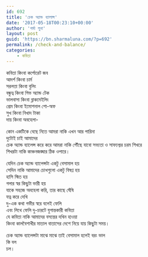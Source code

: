 ```yaml
---
id: 692
title: 'চেক অ্যান্ড ব্যালান্স'
date: '2017-05-18T00:23:10+00:00'
author: 'শর্মা লুনা'
layout: post
guid: 'https://bn.sharmaluna.com/?p=692'
permalink: /check-and-balance/
categories:
    - কবিতা
---
```


কবিতা কিংবা কর্পোরেট জব  
আদর্শ কিংবা চার্ম  
সরলতা কিংবা বুলিং  
বন্ধুত্ব কিংবা গিভ অ্যান্ড টেক  
ভালবাসা কিংবা ব্লাকমেইলিং  
প্রেম কিংবা ইমোশনাল শো-অফ  
সুখ কিংবা নিখাদ টাকা  
দায় কিংবা অবহেলা-

কোন একটিকে বেছে নিতে আমরা নাকি এখন আর পারিনা  
দুটোই চাই আমাদের  
চেক অ্যান্ড ব্যালেন্স করে করে আমরা নাকি পৌঁছে যাবো সভ্যতা ও সাফল্যের চরম শিখরে  
শিখরটা নাকি কাঞ্চনজঙ্ঘার ঠিক ওপারে।

যেদিন চেক অ্যান্ড ব্যালেন্সটা একটু বেসামাল হয়  
সেদিন নাকি আমাদের চোখগুলো একটু বিষণ্ণ হয়  
হাসি স্মিত হয়  
গলার স্বর কিছুটা ভারী হয়  
যাকে সহজে অবহেলা করি, তার কাছে ঘেঁষি  
যত্ন করে দেখি  
দু-এক কথা গভীর স্বরে বলেই ফেলি  
এবং লিখে ফেলি দু-চারটে যুগান্তকারী কবিতা  
যে কবিতা নাকি আমাদের বসন্তের দখিন হাওয়া  
কিংবা কালবৈশাখীর মাতাল বাতাসের দেশে নিয়ে যায় কিছুটা সময়।

চেক অ্যান্ড ব্যালেন্সটা মাঝে মাঝে তাই বেসামাল হলেই বরং ভাল  
কি বল  
চল।